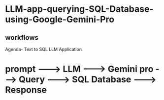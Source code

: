 # LLM-app-querying-SQL-Database-using-Google-Gemini-Pro

## workflows

Agenda- Text to SQL LLM Application

# prompt ---> LLM ---> Gemini pro ---> Query ---> SQL Database ---> Response
